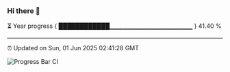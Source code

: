### Hi there 👋

⏳ Year progress { ████████████▁▁▁▁▁▁▁▁▁▁▁▁▁▁▁▁▁▁ } 41.40 %

---

⏰ Updated on Sun, 01 Jun 2025 02:41:28 GMT

![Progress Bar CI](https://github.com/IshwaranRudhara/GIT-ACTION/workflows/Progress%20Bar%20CI/badge.svg)
